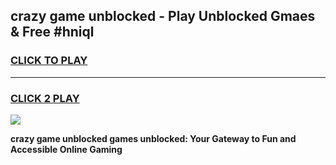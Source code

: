 
## crazy game unblocked - Play Unblocked Gmaes & Free #hniql
<h3>
<a href="https://news.freeplayer.one?title=crazy_game_unblocked&ref=03M">CLICK TO PLAY</a></h3>
<hr>

<h3>
<a href="https://news.freeplayer.one?title=crazy_game_unblocked&ref=03M">CLICK 2 PLAY</a>
  
</h3>

<a href="https://news.freeplayer.one?title=crazy_game_unblocked&ref=03M"><img src="https://clearcache.store/games.png"></a>


**crazy game unblocked games unblocked: Your Gateway to Fun and Accessible Online Gaming**

